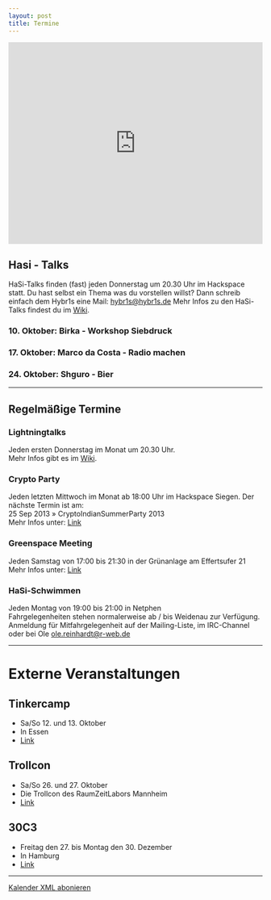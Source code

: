 ```yaml
---
layout: post
title: Termine
---
```

<html>
<iframe src="https://www.google.com/calendar/embed?showTitle=0&amp;showDate=0&amp;showCalendars=0&amp;mode=WEEK&amp;height=400&amp;wkst=2&amp;hl=de&amp;bgcolor=%23ffffff&amp;src=bhj0m4hpsiqa8gpfdo8vb76p7k%40group.calendar.google.com&amp;color=%232F6309&amp;ctz=Europe%2FBerlin" style=" border-width:0 " width="100%" height="400" frameborder="0" scrolling="no"></iframe>
</html>

## Hasi - Talks
HaSi-Talks finden (fast) jeden Donnerstag um 20.30 Uhr im Hackspace statt.
Du hast selbst ein Thema was du vorstellen willst? Dann schreib einfach dem Hybr1s eine Mail: [hybr1s@hybr1s.de](mailto:hybr1s@hybr1s.de)
Mehr Infos zu den HaSi-Talks findest du im [Wiki](http://hasi.it/wiki/Kategorie:Vortrag). 


### 10. Oktober: Birka - Workshop Siebdruck

### 17. Oktober: Marco da Costa - Radio machen

### 24. Oktober: Shguro - Bier 

<hr>

## Regelmäßige Termine

### Lightningtalks

Jeden ersten Donnerstag im Monat um 20.30 Uhr. <br>
Mehr Infos gibt es im [Wiki](http://hasi.it/wiki/LightningTalks).


### Crypto Party

Jeden letzten Mittwoch im Monat ab 18:00 Uhr im Hackspace Siegen. 
Der nächste Termin ist am: <br />
25 Sep 2013 » CryptoIndianSummerParty 2013 <br>
Mehr Infos unter: [Link](http://chaostreff-siegen.de/veranstaltungen/cryptoparty/)


### Greenspace Meeting

Jeden Samstag von 17:00 bis 21:30  in der Grünanlage am Effertsufer 21 <br />
Mehr Infos unter: [Link](http://transition-siegen.de/blog/2013/04/16/regelmasige-treffen/)


### HaSi-Schwimmen

Jeden Montag von 19:00 bis 21:00 in Netphen  <br>
Fahrgelegenheiten stehen normalerweise ab / bis Weidenau zur Verfügung.  Anmeldung für Mitfahrgelegenheit auf der Mailing-Liste, im IRC-Channel oder bei Ole [ole.reinhardt@r-web.de](mailto:ole.reinhardt@r-web.de) 

<hr>

# Externe Veranstaltungen


## Tinkercamp

- Sa/So 12. und 13. Oktober
- In Essen
- [Link](http://www.tinkercamp.de/)



## Trollcon
- Sa/So 26. und 27. Oktober
- Die Trollcon des RaumZeitLabors Mannheim
- [Link](https://wiki.raumzeitlabor.de/wiki/Trollcon/2013)



## 30C3
- Freitag den 27. bis Montag den 30. Dezember
- In Hamburg
- [Link](http://events.ccc.de/category/30c3/)

<hr>

[Kalender XML abonieren](https://www.google.com/calendar/feeds/bhj0m4hpsiqa8gpfdo8vb76p7k%40group.calendar.google.com/public/basic)
